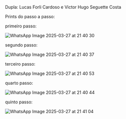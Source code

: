 Dupla: Lucas Forli Cardoso e Victor Hugo Seguette Costa

Prints do passo a passo:

primeiro passo:

![WhatsApp Image 2025-03-27 at 21 40 30](https://github.com/user-attachments/assets/88843040-fc6a-439b-bad0-249d1358c9c2)

segundo passo:

![WhatsApp Image 2025-03-27 at 21 40 37](https://github.com/user-attachments/assets/85be870d-ab54-487d-84f6-37776da6bbe0)

terceiro passo:

![WhatsApp Image 2025-03-27 at 21 40 53](https://github.com/user-attachments/assets/87e6d4cd-022a-44d6-bee3-c9a93cf382ff)

quarto passo:

![WhatsApp Image 2025-03-27 at 21 40 44](https://github.com/user-attachments/assets/8851ee1c-2293-42ac-a5bc-31cdd8517f6c)

quinto passo:

![WhatsApp Image 2025-03-27 at 21 41 04](https://github.com/user-attachments/assets/dc247438-07a9-4d80-8fc9-61f58aaf3fba)
